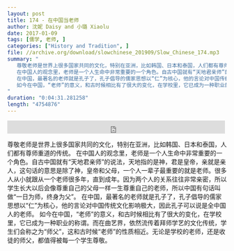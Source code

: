 ```yaml
---
layout: post
title: 174 - 在中国当老师
author: 沈妮 Daisy and 小璐 Xiaolu
date: 2017-01-09
tags: [儒学, 老师, ]
categories: ["History and Tradition", ]
file: //archive.org/download/slowchinese_201909/Slow_Chinese_174.mp3
summary: "
   尊敬老师是世界上很多国家共同的文化，特别在亚洲，比如韩国、日本和泰国，人们都有尊师重道的传统。
   在中国人的观念里，老师是一个人生命中非常重要的一个角色。自古中国就有“天地君亲师”的说法，天地指的是神，君是皇帝，亲就是亲人，这句话的意思是除了神，皇帝和父母，一个人一辈子最重要的就是老师。很多人从小就跟从一个老师很多年，直到成年。因为两个人的关系往往非常亲密，所以学生长大以后会像尊重自己的父母一样一生尊重自己的老师，所以中国有句话叫做“一日为师，终身为父”。
   在中国，最著名的老师就是孔子了，孔子倡导的儒家思想以“仁”为核心，他的言论对中国传统文化影响极大，因此孔子可以说是全中国人的老师。
   如今在中国，“老师”的意义，和古时候相比有了很大的变化，在学校里，它已成为一种职业的称谓。而在曲艺界，依然流传着拜师学艺的文化传统，学生们会称之为“师父”，这和古时候“老师”的性质相近。无论是学校的老师，还是收徒的师父，都值得被每一个学生尊敬。
"
duration: "0:04:31.281258"
length: "4754876"
---
```


<iframe src="https://archive.org/embed/slowchinese_201909/Slow_Chinese_174.mp3" width="500" height="30" frameborder="0" webkitallowfullscreen="true" mozallowfullscreen="true" allowfullscreen></iframe>

   尊敬老师是世界上很多国家共同的文化，特别在亚洲，比如韩国、日本和泰国，人们都有尊师重道的传统。
   在中国人的观念里，老师是一个人生命中非常重要的一个角色。自古中国就有“天地君亲师”的说法，天地指的是神，君是皇帝，亲就是亲人，这句话的意思是除了神，皇帝和父母，一个人一辈子最重要的就是老师。很多人从小就跟从一个老师很多年，直到成年。因为两个人的关系往往非常亲密，所以学生长大以后会像尊重自己的父母一样一生尊重自己的老师，所以中国有句话叫做“一日为师，终身为父”。
   在中国，最著名的老师就是孔子了，孔子倡导的儒家思想以“仁”为核心，他的言论对中国传统文化影响极大，因此孔子可以说是全中国人的老师。
   如今在中国，“老师”的意义，和古时候相比有了很大的变化，在学校里，它已成为一种职业的称谓。而在曲艺界，依然流传着拜师学艺的文化传统，学生们会称之为“师父”，这和古时候“老师”的性质相近。无论是学校的老师，还是收徒的师父，都值得被每一个学生尊敬。
